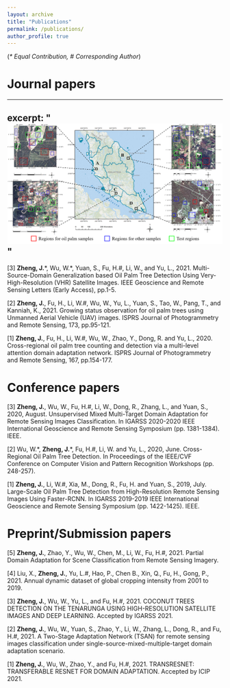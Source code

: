 ```yaml
---
layout: archive
title: "Publications"
permalink: /publications/
author_profile: true
---
```


(_\* Equal Contribution, # Corresponding Author_)

Journal papers
===
---
excerpt: "<br/><img src='/images/MMD-DRCN.png'>"
---
[3] __Zheng, J.__\*, Wu, W.\*, Yuan, S., Fu, H.#, Li, W., and Yu, L., 2021. Multi-Source-Domain Generalization based Oil Palm Tree Detection Using Very-High-Resolution (VHR) Satellite Images. IEEE Geoscience and Remote Sensing Letters (Early Access), pp.1-5.

[2] __Zheng, J.__, Fu, H., Li, W.#, Wu, W., Yu, L., Yuan, S., Tao, W., Pang, T., and Kanniah, K., 2021. Growing status observation for oil palm trees using Unmanned Aerial Vehicle (UAV) images. ISPRS Journal of Photogrammetry and Remote Sensing, 173, pp.95-121.

[1] __Zheng, J.__, Fu, H., Li, W.#, Wu, W., Zhao, Y., Dong, R. and Yu, L., 2020. Cross-regional oil palm tree counting and detection via a multi-level attention domain adaptation network. ISPRS Journal of Photogrammetry and Remote Sensing, 167, pp.154-177.


Conference papers
===
[3] __Zheng, J.__, Wu, W., Fu, H.#, Li, W., Dong, R., Zhang, L., and Yuan, S., 2020, August. Unsupervised Mixed Multi-Target Domain Adaptation for Remote Sensing Images Classification. In IGARSS 2020-2020 IEEE International Geoscience and Remote Sensing Symposium (pp. 1381-1384). IEEE.

[2] Wu, W.\*, __Zheng, J.__\*, Fu, H.#, Li, W. and Yu, L., 2020, June. Cross-Regional Oil Palm Tree Detection. In Proceedings of the IEEE/CVF Conference on Computer Vision and Pattern Recognition Workshops (pp. 248-257).

[1] __Zheng, J.__, Li, W.#, Xia, M., Dong, R., Fu, H. and Yuan, S., 2019, July. Large-Scale Oil Palm Tree Detection from High-Resolution Remote Sensing Images Using Faster-RCNN. In IGARSS 2019-2019 IEEE International Geoscience and Remote Sensing Symposium (pp. 1422-1425). IEEE.


Preprint/Submission papers
===
[5] __Zheng, J.__, Zhao, Y., Wu, W., Chen, M., Li, W., Fu, H.#, 2021. Partial Domain Adaptation for Scene Classification from Remote Sensing Imagery.

[4] Liu, X., __Zheng, J.__, Yu, L.#, Hao, P., Chen B., Xin, Q., Fu, H., Gong, P., 2021. Annual dynamic dataset of global cropping intensity from 2001 to 2019.

[3] __Zheng, J.__, Wu, W., Yu, L., and Fu, H.#, 2021. COCONUT TREES DETECTION ON THE TENARUNGA USING HIGH-RESOLUTION SATELLITE IMAGES AND DEEP LEARNING. Accepted by IGARSS 2021.

[2] __Zheng, J.__, Wu, W., Yuan, S., Zhao, Y., Li, W., Zhang, L., Dong, R., and Fu, H.#, 2021. A Two-Stage Adaptation Network (TSAN) for remote sensing images classification under single-source-mixed-multiple-target domain adaptation scenario.

[1] __Zheng, J.__, Wu, W., Zhao, Y., and Fu, H.#, 2021. TRANSRESNET: TRANSFERABLE RESNET FOR DOMAIN ADAPTATION. Accepted by ICIP 2021.
